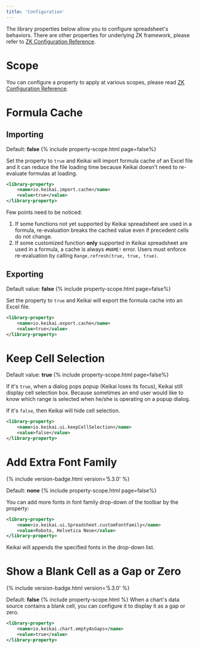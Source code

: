```yaml
---
title: 'Configuration'
---
```


The library properties below allow you to configure spreadsheet's behaviors. There are other properties for underlying ZK framework, please refer to [ZK Configuration Reference](https://www.zkoss.org/wiki/ZK%20Configuration%20Reference/zk.xml).

# Scope
You can configure a property to apply at various scopes, please read [ZK Configuration Reference](https://www.zkoss.org/wiki/ZK%20Configuration%20Reference/zk.xml/The%20Library%20Properties).


# Formula Cache

## Importing
Default: **false**
{% include property-scope.html page=false%}

Set the property to `true` and Keikai will import formula cache of an Excel
file and it can reduce the file loading time because Keikai doesn't need to
re-evaluate formulas at loading.

```xml
<library-property>
    <name>io.keikai.import.cache</name>
    <value>true</value>
</library-property>
```

Few points need to be noticed:

1.  If some functions not yet supported by Keikai spreadsheet are used in a
    formula, re-evaluation breaks the cached value even if precedent
    cells do not change.
2.  If some customized function **only** supported in Keikai spreadsheet are
    used in a formula, a cache is always `#NAME!` error. Users must
    enforce re-evaluation by calling `Range.refresh(true, true, true)`.

## Exporting
Default value: **false**
{% include property-scope.html page=false%}

Set the property to `true` and Keikai will export the formula cache into an Excel file.
```xml
<library-property>
    <name>io.keikai.export.cache</name>
    <value>true</value> 
</library-property>
```

# Keep Cell Selection

Default value: **true**
{% include property-scope.html page=false%}

If it's `true`, when a dialog pops popup (Keikai loses its focus), Keikai still display cell selection box. Because sometimes an end user would like to know which range is selected when he/she is operating on a popup dialog.

If it's `false`, then Keikai will hide cell selection.

```xml
<library-property>
    <name>io.keikai.ui.keepCellSelection</name>
    <value>false</value>
</library-property>
```

# Add Extra Font Family 
{% include version-badge.html version='5.3.0' %}

Default: **none**
{% include property-scope.html page=false%}

You can add more fonts in font family drop-down of the toolbar by the property:
```xml
<library-property>
    <name>io.keikai.ui.Spreadsheet.customFontFamily</name>
    <value>Roboto, Helvetica Neue</value>
</library-property>
```

Keikai will appends the specified fonts in the drop-down list.


# Show a Blank Cell as a Gap or Zero
{% include version-badge.html version='5.3.0' %}

Default: **false**
{% include property-scope.html %}
When a chart's data source contains a blank cell, you can configure it to display it as a gap or zero.

```xml
<library-property>
    <name>io.keikai.chart.emptyAsGaps</name>
    <value>true</value>
</library-property>
```


<!--
deprecated for using highchart instead of jasper report
## Chart's Font

For default font might not display your language properly, Spreadsheet
allows you to specify fonts used in charts. There are 3 parts of a chart
you can specify its font: **title, legend**, and **x axis tick**. Each
part has a corresponding library property that you can specify its
**name, style**, and **size** in `zk.xml`. Once you put the
configuration, it affects to all charts of the whole application.

**Example configuration in zk.xml**

{% highlight java linenos %}
<library-property>
    <name>io.keikai.chart.title.font</name>
    <value>sansserif, italic, 30</value>
</library-property>
{% endhighlight %}

  - The above configuration sets title font to italic SansSerif with
    size 30.

Available property names:

<table>
<thead>
<tr class="header">
<th><p><strong>Name</strong></p></th>
<th><p><strong>Which font in chart</strong></p></th>
</tr>
</thead>
<tbody>
<tr class="odd">
<td><p>io.keikai.chart.title.font</p></td>
<td><center>
<p>title font</p>
</center></td>
</tr>
<tr class="even">
<td><p>io.keikai.chart.legend.font</p></td>
<td><center>
<p>legend font</p>
</center></td>
</tr>
<tr class="odd">
<td><p>io.keikai.chart.xAxisTick.font</p></td>
<td><center>
<p>x axis tick font</p>
</center></td>
</tr>
</tbody>
</table>

Value's format:

{% highlight java linenos %}
[NAME], [STYLE], [SIZE]
{% endhighlight %}

  - \[NAME\] : Those font names your system supports.
  - \[STYLE\] : **plain**, **bold**, **italic**
  - If you specify a incorrect format in the property value, the
    property will be ignored.

# Color Picker

Users can set a library property, `io.keikai.useColorPickerEx`, in
`zk.xml` to specify which color picker used in the whole application.
This property only works under Spreadsheet EE. The default value is
**`true`**, and Spreadsheet uses ColorPicker of EE. If it's `false`,
Spreadsheet uses OSE's ColorPicker.

ColorPicker of EE:<br/> ![center]({{site.devref_image_folder}}/Keikai-essentials-configuration-colorPickerEE.JPG)

ColorPicker of OSE (fewer color choices):<br/> ![center]({{site.devref_image_folder}}/Keikai-essentials-configuration-colorPickerCE.JPG)

**Example in zk.xml**

{% highlight java linenos %}
<library-property>
    <name>io.keikai.colorPickerExUsed</name>
    <value>false</value>
</library-property>
{% endhighlight %}

  - The configuration above will make Spreadsheet use Color Picker of
    CE.
-->